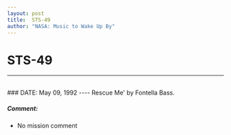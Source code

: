 ```yaml
---
layout: post
title:  STS-49
author: "NASA: Music to Wake Up By"
---
```


# STS-49
----
<br/>
### DATE: May 09, 1992
----
Rescue Me' by Fontella Bass.

##### Comment:
* No mission comment
